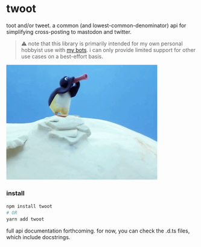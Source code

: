 # twoot

toot and/or tweet. a common (and lowest-common-denominator) api for simplifying
cross-posting to mastodon and twitter.

> :warning: note that this library is primarily intended for my own personal
> hobbyist use with [my
> bots](https://github.com/lostfictions?tab=repositories&q=botally). i can only
> provide limited support for other use cases on a best-effort basis.

![noot and/or twoot](pingu.gif)

### install

```sh
npm install twoot
# OR
yarn add twoot
```

full api documentation forthcoming. for now, you can check the .d.ts files,
which include docstrings.
